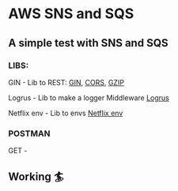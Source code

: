 # AWS SNS and SQS

## A simple test with SNS and SQS

### LIBS:
<p>GIN - Lib to REST: <a href="github.com/gin-gonic/gin">GIN</a>, <a href="github.com/gin-contrib/cors">CORS</a>, <a href="github.com/gin-contrib/gzip">GZIP</a></p>
<p>Logrus - Lib to make a logger Middleware <a href="github.com/sirupsen/logrus">Logrus</a></p>
<p>Netflix env - Lib to envs <a href="github.com/Netflix/go-env">Netflix env</a></p>

### POSTMAN
<p>GET - </p>

## Working :surfer:
